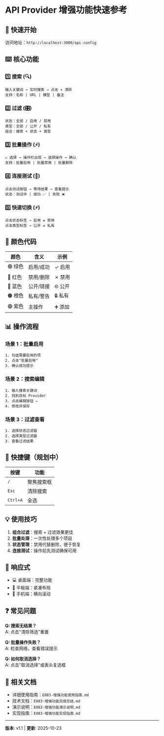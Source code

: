 # API Provider 增强功能快速参考

## 🎯 快速开始

访问地址：`http://localhost:3000/api-config`

## ⌨️ 核心功能

### 1️⃣ 搜索 (🔍)
```
输入关键词 → 实时搜索 → 点击 ✕ 清除
支持：名称 | URL | 模型 | 备注
```

### 2️⃣ 过滤 (🎛️)
```
状态：全部 / 启用 / 禁用
类型：全部 / 公开 / 私有
组合：搜索 + 状态 + 类型
```

### 3️⃣ 批量操作 (⚡)
```
☑ 选择 → 操作栏出现 → 选择操作 → 确认
支持：批量启用 | 批量禁用 | 批量删除
```

### 4️⃣ 连接测试 (📡)
```
点击测试按钮 → 等待结果 → 查看提示
状态：测试中 | 成功 ✅ | 失败 ❌
```

### 5️⃣ 快速切换 (⚡)
```
点击状态标签 → 启用 ⇄ 禁用
点击类型标签 → 公开 ⇄ 私有
```

## 🎨 颜色代码

| 颜色 | 含义 | 示例 |
|-----|------|------|
| 🟢 绿色 | 启用/成功 | ✓ 启用 |
| 🔴 红色 | 禁用/删除 | ✗ 禁用 |
| 🔵 蓝色 | 公开/链接 | 🌐 公开 |
| 🟠 橙色 | 私有/警告 | 🔒 私有 |
| 🟣 紫色 | 主操作 | ➕ 添加 |

## 📊 操作流程

### 场景 1：批量启用
```
1. 勾选需要启用的项
2. 点击"批量启用"
3. 确认成功提示
```

### 场景 2：搜索编辑
```
1. 输入搜索关键词
2. 找到目标 Provider
3. 点击编辑按钮 ✏️
4. 修改并保存
```

### 场景 3：过滤查看
```
1. 选择状态过滤器
2. 选择类型过滤器
3. 查看过滤结果
```

## 🔢 快捷键（规划中）

| 按键 | 功能 |
|-----|------|
| `/` | 聚焦搜索框 |
| `Esc` | 清除搜索 |
| `Ctrl+A` | 全选 |

## 💡 使用技巧

1. **组合过滤**：搜索 + 过滤效果更佳
2. **批量处理**：一次性处理多个项目
3. **状态管理**：禁用代替删除，便于恢复
4. **连接测试**：操作前先测试确保可用

## 📱 响应式

- 💻 桌面端：完整功能
- 📱 平板端：紧凑布局
- 📱 手机端：横向滚动

## ❓ 常见问题

**Q: 搜索无结果？**  
A: 点击"清除筛选"重置

**Q: 批量操作失败？**  
A: 检查网络，查看错误提示

**Q: 如何取消选择？**  
A: 点击"取消选择"或表头复选框

## 📄 相关文档

- 详细使用指南：`E083-增强功能使用指南.md`
- 技术文档：`E083-增强功能完成总结.md`
- 演示说明：`E083-增强功能演示说明.md`
- 实现指南：`E083-增强功能实现指南.md`

---

**版本**: v1.1 | **更新**: 2025-10-23
